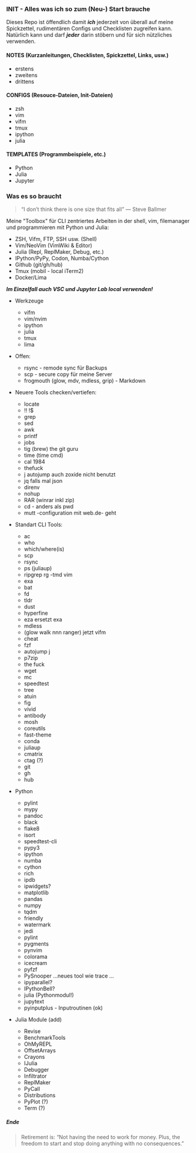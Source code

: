 ### INIT - Alles was ich so zum (Neu-) Start brauche
Dieses Repo ist öffendlich damit ***ich*** jederzeit von überall auf meine Spickzettel, rudimentären Configs und Checklisten zugreifen kann. Natürlich kann und darf ***jeder*** darin stöbern und für sich nützliches verwenden.

#### NOTES (Kurzanleitungen, Checklisten, Spickzettel, Links, usw.)
- erstens
- zweitens
- drittens

#### CONFIGS (Resouce-Dateien, Init-Dateien)
- zsh
- vim
- vifm
- tmux
- ipython
- julia

#### TEMPLATES (Programmbeispiele, etc.)
- Python
- Julia
- Jupyter

### Was es so braucht

> “I don’t think there is one size that fits all” — Steve Ballmer

Meine "Toolbox" für CLI zentriertes Arbeiten in der shell, vim, filemanager und programmieren mit Python und Julia:

* ZSH, Vifm, FTP, SSH usw. (Shell) 
* Vim/NeoVim (VimWiki & Editor)
* Julia (Repl, ReplMaker, Debug, etc.) 
* IPython/PyPy, Codon, Numba/Cython
* Github (git/gh/hub)
* Tmux (mobil - local iTerm2)
* Docker/Lima 

***Im Einzelfall auch VSC und Jupyter Lab local verwenden!***

* Werkzeuge
  - vifm
  - vim/nvim
  - ipython
  - julia
  - tmux
  - lima

* Offen:
  - rsync - remode sync für Backups
  - scp - secure copy für meine Server
  - frogmouth (glow, mdv, mdless, grip) - Markdown
 
* Neuere Tools checken/vertiefen:
  - locate
  - !! !$
  - grep 
  - sed 
  - awk
  - printf
  - jobs
  - tig (brew) the git guru
  - time (time cmd)
  - cal 1984
  - thefuck
  - j autojump auch zoxide nicht benutzt
  - jq falls mal json
  - direnv
  - nohup
  - RAR (winrar inkl zip)
  - cd - anders als pwd
  - mutt -configuration mit web.de- geht
    
* Standart CLI Tools:
  - ac
  - who
  - which/where(is)
  - scp
  - rsync
  - ps (juliaup)
  - ripgrep rg -tmd vim
  - exa
  - bat
  - fd
  - tldr
  - dust
  - hyperfine
  - eza ersetzt exa
  - mdless
  - (glow walk nnn ranger) jetzt vifm 
  - cheat
  - fzf
  - autojump j
  - p7zip
  - the fuck
  - wget
  - mc
  - speedtest
  - tree
  - atuin
  - fig
  - vivid
  - antibody
  - mosh
  - coreutils
  - fast-theme
  - conda
  - juliaup
  - cmatrix
  - ctag (?)
  - git 
  - gh 
  - hub

* Python
  - pylint
  - mypy
  - pandoc
  - black
  - flake8
  - isort
  - speedtest-cli
  - pypy3
  - ipython
  - numba
  - cython
  - rich
  - ipdb
  - ipwidgets?
  - matplotlib
  - pandas
  - numpy
  - tqdm
  - friendly
  - watermark
  - jedi
  - pylint
  - pygments
  - pynvim
  - colorama
  - icecream
  - pyfzf
  - PySnooper ...neues tool wie trace ...
  - ipyparallel?
  - IPythonBell?
  - julia (Pythonmodul!)
  - jupytext
  - pyinputplus - Inputroutinen (ok)


* Julia Module (add)

  - Revise 
  - BenchmarkTools 
  - OhMyREPL 
  - OffsetArrays 
  - Crayons 
  - IJulia 
  - Debugger
  - Infiltrator 
  - ReplMaker 
  - PyCall
  - Distributions
  - PyPlot (?)
  - Term (?)


##### Ende #####

> Retirement is: “Not having the need to work for money. Plus, the freedom to start and stop doing anything with no consequences.”

